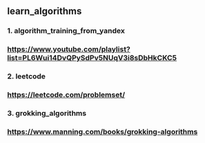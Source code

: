 ## learn_algorithms

### 1. algorithm_training_from_yandex  
### https://www.youtube.com/playlist?list=PL6Wui14DvQPySdPv5NUqV3i8sDbHkCKC5


### 2. leetcode  
### https://leetcode.com/problemset/


### 3. grokking_algorithms  
### https://www.manning.com/books/grokking-algorithms